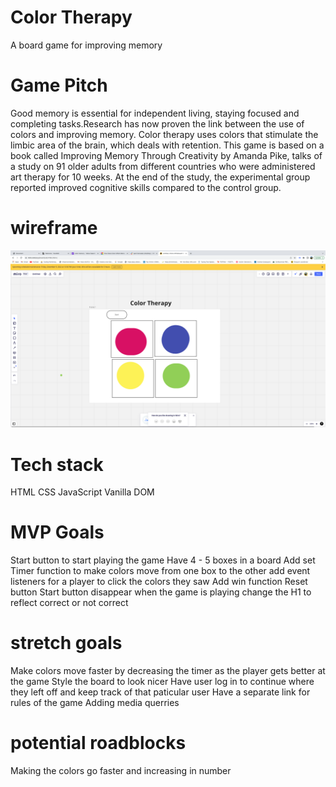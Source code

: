 # Color Therapy
A board game for improving memory
# Game Pitch
Good memory is essential for independent living, staying focused and completing tasks.Research has now proven the link between the use of colors and improving memory. Color therapy uses colors that stimulate the limbic area of the brain, which deals with retention. This game is based on a book called Improving Memory Through Creativity by Amanda Pike, talks of a study on 91 older adults from different countries who were administered art therapy for 10 weeks. At the end of the study, the experimental group reported improved cognitive skills compared to the control group.
# wireframe
![wireframe](./wireframe.png)



# Tech stack
HTML
CSS
JavaScript
Vanilla DOM

# MVP Goals
Start button to start playing the game
Have 4 - 5 boxes in a board
Add set Timer function to make colors move from one box to the other 
add event listeners for a player to click the colors they saw
Add win function 
Reset button 
Start button disappear when the game is playing
change the H1 to reflect correct or not correct



# stretch goals
Make colors move faster by decreasing the timer as the player gets better at the game
Style the board to look nicer
Have user log in to continue where they left off and keep track of that paticular user
Have a separate link for rules of the game
Adding media querries




# potential roadblocks
Making the colors go faster and increasing in number